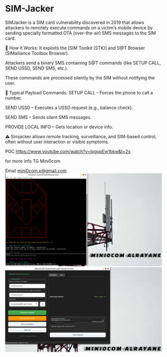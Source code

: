 # SIM-Jacker
SIMJacker is a SIM card vulnerability discovered in 2019 that allows attackers to remotely execute commands on a victim’s mobile device by sending specially formatted OTA (over-the-air) SMS messages to the SIM card.

🧠 How It Works:
It exploits the [SIM Toolkit (STK)] and S@T Browser (SIMalliance Toolbox Browser).

Attackers send a binary SMS containing S@T commands (like SETUP CALL, SEND USSD, SEND SMS, etc.).

These commands are processed silently by the SIM without notifying the user.

📡 Typical Payload Commands:
SETUP CALL – Forces the phone to call a number.

SEND USSD – Executes a USSD request (e.g., balance check).

SEND SMS – Sends silent SMS messages.

PROVIDE LOCAL INFO – Gets location or device info.

⚠️ Simjacker allows remote tracking, surveillance, and SIM-based control, often without user interaction or visible symptoms.

POC https://www.youtube.com/watch?v=IpgypEw1bkw&t=2s

for more info TG Mini0com 

Email mini0com.x@gmail.com
![image alt](https://github.com/Mini0com/SIM-Jacker/blob/a5df308ab0473d8e132b1db537c09dc425a22d91/Screenshot%20from%202025-07-09%2022-18-54.png)
![image alt](https://github.com/Mini0com/SIM-Jacker/blob/a5df308ab0473d8e132b1db537c09dc425a22d91/Screenshot%20from%202025-07-09%2022-19-42.png)
